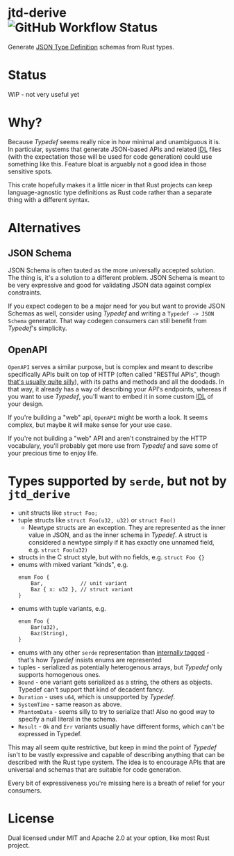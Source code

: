 # jtd-derive &emsp; ![GitHub Workflow Status](https://img.shields.io/github/actions/workflow/status/uint/jtd-derive/rust.yml?branch=main)

Generate [JSON Type Definition](https://jsontypedef.com/) schemas from Rust
types.

# Status

WIP - not very useful yet

# Why?

Because _Typedef_ seems really nice in how minimal and unambiguous it is. In
particular, systems that generate JSON-based APIs and related
[IDL](https://en.wikipedia.org/wiki/Interface_description_language) files (with
the expectation those will be used for code generation) could use something like
this. Feature bloat is arguably not a good idea in those sensitive spots.

This crate hopefully makes it a little nicer in that Rust projects can keep
language-agnostic type definitions as Rust code rather than a separate thing
with a different syntax.

# Alternatives

## JSON Schema

JSON Schema is often tauted as the more universally accepted solution. The thing
is, it's a solution to a different problem. JSON Schema is meant to be very
expressive and good for validating JSON data against complex constraints.

If you expect codegen to be a major need for you but want to provide JSON
Schemas as well, consider using _Typedef_ and writing a `Typedef -> JSON Schema`
generator. That way codegen consumers can still benefit from _Typedef_'s
simplicity.

## OpenAPI

`OpenAPI` serves a similar purpose, but is complex and meant to describe
specifically APIs built on top of HTTP (often called "RESTful APIs", though
[that's usually quite silly](https://medium.com/@andrea.chiarelli/please-dont-call-them-restful-d2465527b5c)),
with its paths and methods and all the doodads. In that way, it already has a
way of describing your API's endpoints, whereas if you want to use _Typedef_,
you'll want to embed it in some custom
[IDL](https://en.wikipedia.org/wiki/Interface_description_language) of your
design.

If you're building a "web" api, `OpenAPI` might be worth a look. It seems
complex, but maybe it will make sense for your use case.

If you're not building a "web" API and aren't constrained by the HTTP
vocabulary, you'll probably get more use from _Typedef_ and save some of your
precious time to enjoy life.

# Types supported by `serde`, but not by `jtd_derive`

- unit structs like `struct Foo;`
- tuple structs like `struct Foo(u32, u32)` or `struct Foo()`
  - Newtype structs are an exception. They are represented as the inner value in
    JSON, and as the inner schema in _Typedef_. A struct is considered a newtype
    simply if it has exactly one unnamed field, e.g. `struct Foo(u32)`
- structs in the C struct style, but with no fields, e.g. `struct Foo {}`
- enums with mixed variant "kinds", e.g.
  ```
  enum Foo {
      Bar,            // unit variant
      Baz { x: u32 }, // struct variant
  }
  ```
- enums with tuple variants, e.g.
  ```
  enum Foo {
      Bar(u32),
      Baz(String),
  }
  ```
- enums with any other `serde` representation than
  [internally tagged](https://serde.rs/enum-representations.html#internally-tagged) -
  that's how _Typedef_ insists enums are represented
- tuples - serialized as potentially heterogenous arrays, but _Typedef_ only
  supports homogenous ones.
- `Bound` - one variant gets serialized as a string, the others as objects.
  Typedef can't support that kind of decadent fancy.
- `Duration` - uses `u64`, which is unsupported by _Typedef_.
- `SystemTime` - same reason as above.
- `PhantomData` - seems silly to try to serialize that! Also no good way to
  specify a null literal in the schema.
- `Result` - `Ok` and `Err` variants usually have different forms, which can't
  be expressed in Typedef.

This may all seem quite restrictive, but keep in mind the point of _Typedef_
isn't to be vastly expressive and capable of describing anything that can be
described with the Rust type system. The idea is to encourage APIs that are
universal and schemas that are suitable for code generation.

Every bit of expressiveness you're missing here is a breath of relief for your
consumers.

# License

Dual licensed under MIT and Apache 2.0 at your option, like most Rust project.
